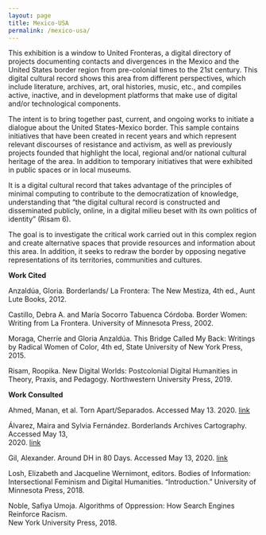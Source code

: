 ```yaml
---
layout: page
title: Mexico-USA
permalink: /mexico-usa/
---
```


This exhibition is a window to United Fronteras, a digital directory of projects documenting contacts and divergences in the Mexico and the United States border region from pre-colonial times to the 21st century. This digital cultural record shows this area from different perspectives, which include literature, archives, art, oral histories, music, etc., and compiles active, inactive, and in development platforms that make use of digital and/or technological components.

The intent is to bring together past, current, and ongoing works to initiate a dialogue about the United States-Mexico border. This sample contains initiatives that have been created in recent years and which represent relevant discourses of resistance and activism, as well as previously projects founded that highlight the local, regional and/or national cultural heritage of the area. In addition to temporary initiatives that were exhibited in public spaces or in local museums.

It is a digital cultural record that takes advantage of the principles of minimal computing to contribute to the democratization of knowledge, understanding that “the digital cultural record is constructed and disseminated publicly, online, in a digital milieu beset with its own politics of identity” (Risam 6).

The goal is to investigate the critical work carried out in this complex region and create alternative spaces that provide resources and information about this area. In addition, it seeks to redraw the border by opposing negative representations of its territories, communities and cultures.

**Work Cited**

Anzaldúa, Gloria. Borderlands/ La Frontera: The New Mestiza, 4th ed., Aunt Lute
   Books, 2012.

Castillo, Debra A. and María Socorro Tabuenca Córdoba. Border Women: Writing from
   La Frontera. University of Minnesota Press, 2002.

Moraga, Cherríe and Gloria Anzaldúa. This Bridge Called My Back: Writings by Radical
   Women of Color, 4th ed, State University of New York Press, 2015.

Risam, Roopika. New Digital Worlds: Postcolonial Digital Humanities in Theory, Praxis,
   and Pedagogy. Northwestern University Press, 2019.

**Work Consulted**

Ahmed, Manan, et al. Torn Apart/Separados. Accessed May 13. 2020.
   [link](https://xpmethod.plaintext.in/torn-apart/volume/1/)

Álvarez, Maira and Sylvia Fernández. Borderlands Archives Cartography. Accessed May 13,  
   2020. [link](https://www.bacartography.org/)

Gil, Alexander. Around DH in 80 Days. Accessed May 13, 2020. [link](http://arounddh.elotroalex.com/)

Losh, Elizabeth and Jacqueline Wernimont, editors. Bodies of Information: Intersectional
   Feminism and Digital Humanities. “Introduction.” University of Minnesota Press, 2018.

Noble, Safiya Umoja. Algorithms of Oppression: How Search Engines Reinforce Racism.   
New York University Press, 2018.
